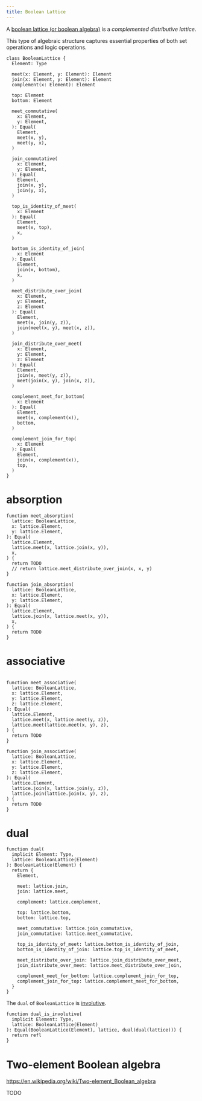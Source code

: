 ```yaml
---
title: Boolean Lattice
---
```


A [boolean lattice (or boolean algebra)](<https://en.wikipedia.org/wiki/Boolean_algebra_(structure)>)
is a _complemented distributive lattice_.

This type of algebraic structure
captures essential properties of
both set operations and logic operations.

```cicada
class BooleanLattice {
  Element: Type

  meet(x: Element, y: Element): Element
  join(x: Element, y: Element): Element
  complement(x: Element): Element

  top: Element
  bottom: Element

  meet_commutative(
    x: Element,
    y: Element,
  ): Equal(
    Element,
    meet(x, y),
    meet(y, x),
  )

  join_commutative(
    x: Element,
    y: Element,
  ): Equal(
    Element,
    join(x, y),
    join(y, x),
  )

  top_is_identity_of_meet(
    x: Element
  ): Equal(
    Element,
    meet(x, top),
    x,
  )

  bottom_is_identity_of_join(
    x: Element
  ): Equal(
    Element,
    join(x, bottom),
    x,
  )

  meet_distribute_over_join(
    x: Element,
    y: Element,
    z: Element
  ): Equal(
    Element,
    meet(x, join(y, z)),
    join(meet(x, y), meet(x, z)),
  )

  join_distribute_over_meet(
    x: Element,
    y: Element,
    z: Element
  ): Equal(
    Element,
    join(x, meet(y, z)),
    meet(join(x, y), join(x, z)),
  )

  complement_meet_for_bottom(
    x: Element
  ): Equal(
    Element,
    meet(x, complement(x)),
    bottom,
  )

  complement_join_for_top(
    x: Element
  ): Equal(
    Element,
    join(x, complement(x)),
    top,
  )
}
```

# absorption

```cicada
function meet_absorption(
  lattice: BooleanLattice,
  x: lattice.Element,
  y: lattice.Element,
): Equal(
  lattice.Element,
  lattice.meet(x, lattice.join(x, y)),
  x,
) {
  return TODO
  // return lattice.meet_distribute_over_join(x, x, y)
}

function join_absorption(
  lattice: BooleanLattice,
  x: lattice.Element,
  y: lattice.Element,
): Equal(
  lattice.Element,
  lattice.join(x, lattice.meet(x, y)),
  x,
) {
  return TODO
}
```

# associative

```cicada

function meet_associative(
  lattice: BooleanLattice,
  x: lattice.Element,
  y: lattice.Element,
  z: lattice.Element,
): Equal(
  lattice.Element,
  lattice.meet(x, lattice.meet(y, z)),
  lattice.meet(lattice.meet(x, y), z),
) {
  return TODO
}

function join_associative(
  lattice: BooleanLattice,
  x: lattice.Element,
  y: lattice.Element,
  z: lattice.Element,
): Equal(
  lattice.Element,
  lattice.join(x, lattice.join(y, z)),
  lattice.join(lattice.join(x, y), z),
) {
  return TODO
}
```

# dual

```cicada
function dual(
  implicit Element: Type,
  lattice: BooleanLattice(Element)
): BooleanLattice(Element) {
  return {
    Element,

    meet: lattice.join,
    join: lattice.meet,

    complement: lattice.complement,

    top: lattice.bottom,
    bottom: lattice.top,

    meet_commutative: lattice.join_commutative,
    join_commutative: lattice.meet_commutative,

    top_is_identity_of_meet: lattice.bottom_is_identity_of_join,
    bottom_is_identity_of_join: lattice.top_is_identity_of_meet,

    meet_distribute_over_join: lattice.join_distribute_over_meet,
    join_distribute_over_meet: lattice.meet_distribute_over_join,

    complement_meet_for_bottom: lattice.complement_join_for_top,
    complement_join_for_top: lattice.complement_meet_for_bottom,
  }
}
```

The `dual` of `BooleanLattice` is [involutive](<https://en.wikipedia.org/wiki/Involution_(mathematics)>).

```cicada
function dual_is_involutive(
  implicit Element: Type,
  lattice: BooleanLattice(Element)
): Equal(BooleanLattice(Element), lattice, dual(dual(lattice))) {
  return refl
}
```

# Two-element Boolean algebra

<https://en.wikipedia.org/wiki/Two-element_Boolean_algebra>

TODO

```cicada

```
